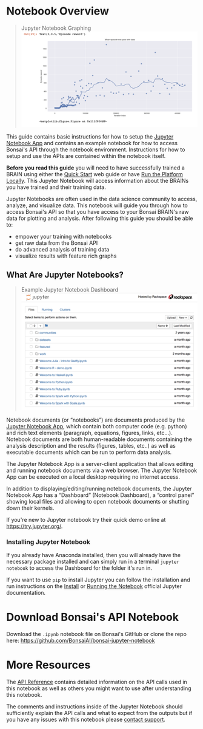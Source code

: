 # Notebook Overview

> Jupyter Notebook Graphing
> ![Jupyter Notebook Graph](../images/jupyter-example-graph.png)

This guide contains basic instructions for how to setup the [Jupyter Notebook App][1] and contains an example notebook for how to access Bonsai's API through the notebook environment. Instructions for how to setup and use the APIs are contained within the notebook itself.

**Before you read this guide** you will need to have successfully trained a BRAIN using either the [Quick Start][2] web guide or have [Run the Platform Locally][3]. This Jupyter Notebook will access information about the BRAINs you have trained and their training data.

Jupyter Notebooks are often used in the data science community to access, analyze, and visualize data. This notebook will guide you through how to access Bonsai's API so that you have access to your Bonsai BRAIN's raw data for plotting and analysis. After following this guide you should be able to:

* empower your training with notebooks
* get raw data from the Bonsai API
* do advanced analysis of training data
* visualize results with feature rich graphs

## What Are Jupyter Notebooks?

> Example Jupyter Notebook Dashboard
> ![Example Jupyter Notebook](../images/jupyter-example.png)

Notebook documents (or “notebooks”) are documents produced by the [Jupyter Notebook App][1], which contain both computer code (e.g. python) and rich text elements (paragraph, equations, figures, links, etc...). Notebook documents are both human-readable documents containing the analysis description and the results (figures, tables, etc..) as well as executable documents which can be run to perform data analysis.

The Jupyter Notebook App is a server-client application that allows editing and running notebook documents via a web browser. The Jupyter Notebook App can be executed on a local desktop requiring no internet access.

In addition to displaying/editing/running notebook documents, the Jupyter Notebook App has a “Dashboard” (Notebook Dashboard), a “control panel” showing local files and allowing to open notebook documents or shutting down their kernels.

If you're new to Jupyter notebook try their quick demo online at <https://try.jupyter.org/>.

### Installing Jupyter Notebook

If you already have Anaconda installed, then you will already have the necessary package installed and can simply run in a terminal `jupyter notebook` to access the Dashboard for the folder it's run in.

If you want to use `pip` to install Jupyter you can follow the installation and run instructions on the [Install][4] or [Running the Notebook][5] official Jupyter documentation.

# Download Bonsai's API Notebook

Download the `.ipynb` notebook file on Bonsai's GitHub or clone the repo here: <https://github.com/BonsaiAI/bonsai-jupyter-notebook>

# More Resources

The [API Reference][6] contains detailed information on the API calls used in this notebook as well as others you might want to use after understanding this notebook.

The comments and instructions inside of the Jupyter Notebook should sufficiently explain the API calls and what to expect from the outputs but if you have any issues with this notebook please [contact support][7].


[1]: http://jupyter.org/
[2]: http://docs.bons.ai/guides/getting-started.html
[3]: http://docs.bons.ai/guides/local-dev-guide.html
[4]: https://jupyter.readthedocs.io/en/latest/install.html
[5]: https://jupyter.readthedocs.io/en/latest/running.html
[6]: ../references/api-reference.html
[7]: https://bons.ai/contact-us#contact-page-form